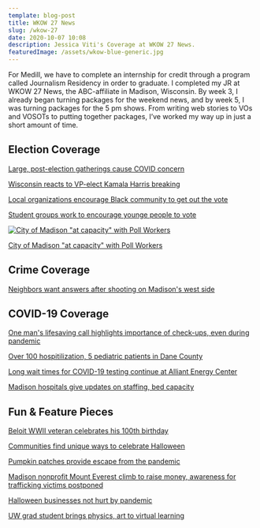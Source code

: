 ```yaml
---
template: blog-post
title: WKOW 27 News
slug: /wkow-27
date: 2020-10-07 10:08
description: Jessica Viti's Coverage at WKOW 27 News.
featuredImage: /assets/wkow-blue-generic.jpg
---
```

For Medill, we have to complete an internship for credit through a program called Journalism Residency in order to graduate. I completed my JR at WKOW 27 News, the ABC-affiliate in Madison, Wisconsin. By week 3, I already began turning packages for the weekend news, and by week 5, I was turning packages for the 5 pm shows. From writing web stories to VOs and VOSOTs to putting together packages, I’ve worked my way up in just a short amount of time.

## Election Coverage

[Large, post-election gatherings cause COVID concern](https://wkow.com/2020/11/08/large-post-election-gatherings-cause-covid-concern/)

[Wisconsin reacts to VP-elect Kamala Harris breaking ](https://wkow.com/2020/11/08/wisconsin-reacts-to-vp-elect-kamala-harris-breaking-barriers/)

[Local organizations encourage Black community to get out the vote](https://wkow.com/2020/10/29/local-organizations-encourage-black-community-to-get-out-the-vote/)

[Student groups work to encourage younge people to vote](https://wkow.com/2020/10/24/student-groups-work-to-encourage-young-people-to-vote/)

[![City of Madison "at capacity" with Poll Workers](/assets/pollworkers_standup.png "City of Madison \"at capacity\" with Poll Workers")](https://www.youtube.com/watch?v=fo8hDgOGTT8 'City of Madison "at capacity" with Poll Workers')

[City of Madison "at capacity" with Poll Workers](https://www.youtube.com/watch?v=fo8hDgOGTT8 'City of Madison "at capacity" with Poll Workers')

## Crime Coverage

[Neighbors want answers after shooting on Madison's west side](https://wkow.com/2020/11/01/neighbors-want-to-know-more-after-nearby-shooting-on-madisons-west-side/)

## COVID-19 Coverage

[One man's lifesaving call highlights importance of check-ups, even during pandemic](https://wkow.com/2020/11/06/one-mans-lifesaving-call-highlights-importance-of-check-ups-even-during-pandemic/)

[Over 100 hospitilization, 5 pediatric patients in Dane County](https://wkow.com/2020/10/23/over-100-hospitalizations-5-pediatric-patients-in-dane-county/)

[Long wait times for COVID-19 testing continue at Alliant Energy Center](https://wkow.com/2020/10/15/long-wait-times-for-covid-19-testing-continue-at-alliant-energy-center/)

[Madison hospitals give updates on staffing, bed capacity](https://wkow.com/2020/10/21/madison-hospitals-give-updates-on-staffing-bed-capacity/)

## Fun & Feature Pieces

[Beloit WWII veteran celebrates his 100th birthday](https://wkow.com/2020/11/12/beloit-wwii-veteran-celebrates-his-100th-birthday/)

[Communities find unique ways to celebrate Halloween](https://wkow.com/2020/10/31/communities-find-unique-ways-to-celebrate-halloween/)

[Pumpkin patches provide escape from the pandemic](https://wkow.com/2020/10/18/pumpkin-patches-provide-escape-from-the-pandemic/)

[Madison nonprofit Mount Everest climb to raise money, awareness for trafficking victims postponed](https://wkow.com/2020/10/25/madison-nonprofit-mount-everest-climb-to-raise-money-awareness-for-trafficking-victims-postponed/)

[Halloween businesses not hurt by pandemic](https://wkow.com/2020/10/11/halloween-businesses-not-hurt-by-pandemic/)

[UW grad student brings physics, art to virtual learning](https://wkow.com/2020/10/17/uw-grad-student-brings-physics-art-to-virtual-learning/)